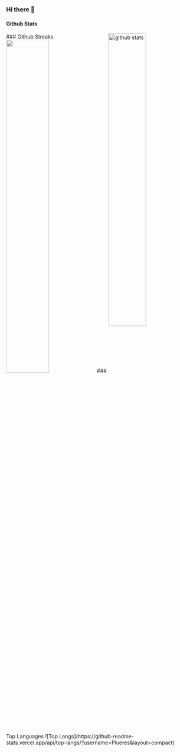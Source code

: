 ### Hi there 👋

<!--
**Plueres/plueres** is a ✨ _special_ ✨ repository because its `README.md` (this file) appears on your GitHub profile.

Here are some ideas to get you started:

- 🔭 I’m currently working on ...
- 🌱 I’m currently learning ...
- 👯 I’m looking to collaborate on ...
- 🤔 I’m looking for help with ...
- 💬 Ask me about ...
- 📫 How to reach me: ...
- 😄 Pronouns: ...
- ⚡ Fun fact: ...
-->

#### Github Stats
<img src="https://github-readme-stats.vercel.app/api?username=Plueres&show_icons=true&theme=gotham" alt="github stats" width="45%" align="right"/>
### Github Streaks
<img src="https://github-readme-streak-stats.herokuapp.com/?user=Plueres&theme=dark" width="48%" >
### Top Languages
 ![Top Langs](https://github-readme-stats.vercel.app/api/top-langs/?username=Plueres&layout=compact)


